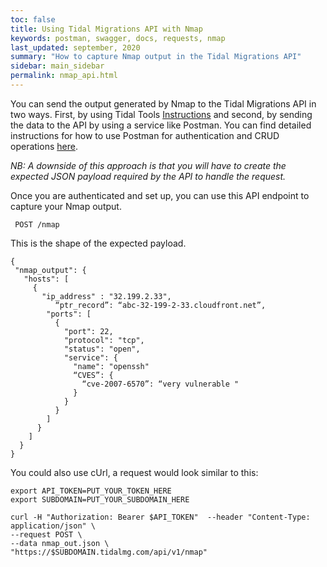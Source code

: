 ```yaml
---
toc: false
title: Using Tidal Migrations API with Nmap
keywords: postman, swagger, docs, requests, nmap
last_updated: september, 2020
summary: "How to capture Nmap output in the Tidal Migrations API"
sidebar: main_sidebar
permalink: nmap_api.html
---
```


You can send the output generated by Nmap to the Tidal Migrations API in two ways. First, by using Tidal Tools [Instructions](https://guides.tidalmg.com/discover_nmap.html) and second, by sending the data to the API by using a service like Postman. 
You can find detailed instructions for how to use Postman for authentication and CRUD operations [here](https://guides.tidalmg.com/postman_docs.html).

_NB: A downside of this approach is that you will have to create the expected JSON payload required by the API to handle the request._
 
 
 
Once you are authenticated and set up,  you can use this API endpoint to capture your Nmap output.
 
` POST /nmap`
 
 
 
This is the shape of the expected payload.
 
```
{
 "nmap_output": {
   "hosts": [
     {
       "ip_address" : "32.199.2.33",
	      “ptr_record”: “abc-32-199-2-33.cloudfront.net”,
        "ports": [
          {
            "port": 22,
            "protocol": "tcp",
            "status": "open",
            "service": {
              "name": "openssh"          
              “CVES”: {
                “cve-2007-6570”: “very vulnerable "                
              }             
            }
          }
        ]
      }
    ]
  }
}
```
 

You could also use cUrl, a request would look similar to this:
 
```
export API_TOKEN=PUT_YOUR_TOKEN_HERE
export SUBDOMAIN=PUT_YOUR_SUBDOMAIN_HERE
 
curl -H "Authorization: Bearer $API_TOKEN"  --header "Content-Type: application/json" \
--request POST \
--data nmap_out.json \
"https://$SUBDOMAIN.tidalmg.com/api/v1/nmap"
```
 

